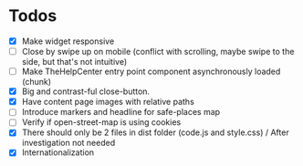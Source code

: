 # Todos

- [x] Make widget responsive
- [ ] Close by swipe up on mobile (conflict with scrolling, maybe swipe to the side, but that's not intuitive)
- [ ] Make TheHelpCenter entry point component asynchronously loaded (chunk)
- [x] Big and contrast-ful close-button.
- [x] Have content page images with relative paths
- [ ] Introduce markers and headline for safe-places map
- [ ] Verify if open-street-map is using cookies
- [x] There should only be 2 files in dist folder (code.js and style.css) / After investigation not needed 
- [x] Internationalization
